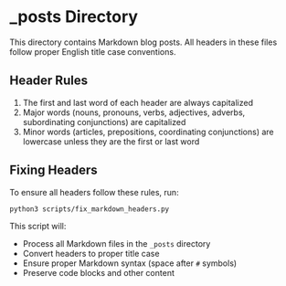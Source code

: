 # _posts Directory

This directory contains Markdown blog posts. All headers in these files follow proper English title case conventions.

## Header Rules

1. The first and last word of each header are always capitalized
2. Major words (nouns, pronouns, verbs, adjectives, adverbs, subordinating conjunctions) are capitalized
3. Minor words (articles, prepositions, coordinating conjunctions) are lowercase unless they are the first or last word

## Fixing Headers

To ensure all headers follow these rules, run:

```bash
python3 scripts/fix_markdown_headers.py
```

This script will:
- Process all Markdown files in the `_posts` directory
- Convert headers to proper title case
- Ensure proper Markdown syntax (space after `#` symbols)
- Preserve code blocks and other content
